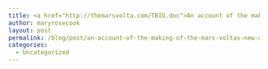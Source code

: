 ```yaml
---
title: <a href="http://themarsvolta.com/TBIG.doc">An account of the making of The Mars Volta's new album</a>
author: maryrosecook
layout: post
permalink: /blog/post/an-account-of-the-making-of-the-mars-voltas-new-album
categories:
  - Uncategorized
---
```

